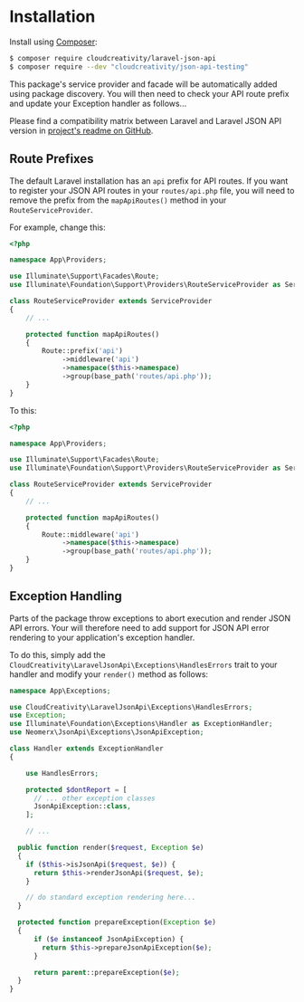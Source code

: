 # Installation

Install using [Composer](http://getcomposer.org):

```bash
$ composer require cloudcreativity/laravel-json-api
$ composer require --dev "cloudcreativity/json-api-testing"
```

This package's service provider and facade will be automatically added using package discovery. You will
then need to check your API route prefix and update your Exception handler as follows...

Please find a compatibility matrix between Laravel and Laravel JSON API version in
[project's readme on GitHub](https://github.com/cloudcreativity/laravel-json-api#laravel-versions).

## Route Prefixes

The default Laravel installation has an `api` prefix for API routes. If you want to register your JSON API
routes in your `routes/api.php` file, you will need to remove the prefix from the `mapApiRoutes()` method in your
`RouteServiceProvider`.

For example, change this:

```php
<?php

namespace App\Providers;

use Illuminate\Support\Facades\Route;
use Illuminate\Foundation\Support\Providers\RouteServiceProvider as ServiceProvider;

class RouteServiceProvider extends ServiceProvider
{
    // ...

    protected function mapApiRoutes()
    {
        Route::prefix('api')
             ->middleware('api')
             ->namespace($this->namespace)
             ->group(base_path('routes/api.php'));
    }
}
```

To this:

```php
<?php

namespace App\Providers;

use Illuminate\Support\Facades\Route;
use Illuminate\Foundation\Support\Providers\RouteServiceProvider as ServiceProvider;

class RouteServiceProvider extends ServiceProvider
{
    // ...

    protected function mapApiRoutes()
    {
        Route::middleware('api')
             ->namespace($this->namespace)
             ->group(base_path('routes/api.php'));
    }
}
```

## Exception Handling

Parts of the package throw exceptions to abort execution and render JSON API errors. Your will therefore need to
add support for JSON API error rendering to your application's exception handler.

To do this, simply add the `CloudCreativity\LaravelJsonApi\Exceptions\HandlesErrors` trait to your handler and
modify your `render()` method as follows:

```php
namespace App\Exceptions;

use CloudCreativity\LaravelJsonApi\Exceptions\HandlesErrors;
use Exception;
use Illuminate\Foundation\Exceptions\Handler as ExceptionHandler;
use Neomerx\JsonApi\Exceptions\JsonApiException;

class Handler extends ExceptionHandler
{

	use HandlesErrors;

	protected $dontReport = [
	  // ... other exception classes
	  JsonApiException::class,
	];

	// ...

  public function render($request, Exception $e)
  {
    if ($this->isJsonApi($request, $e)) {
      return $this->renderJsonApi($request, $e);
    }

    // do standard exception rendering here...
  }

  protected function prepareException(Exception $e)
  {
      if ($e instanceof JsonApiException) {
        return $this->prepareJsonApiException($e);
      }

      return parent::prepareException($e);
  }
}
```
